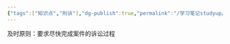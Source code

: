 ```yaml
---
{"tags":["知识点","刑诉"],"dg-publish":true,"permalink":"/学习笔记studyup/刑事诉讼法/及时原则/","dgPassFrontmatter":true,"created":"2024-11-10T20:19:57.325+08:00","updated":"2024-11-10T20:20:05.922+08:00"}
---
```


及时原则：要求尽快完成案件的诉讼过程